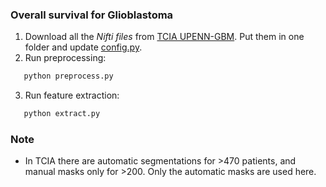 ### Overall survival for Glioblastoma

1. Download all the _Nifti files_ from [TCIA UPENN-GBM](https://wiki.cancerimagingarchive.net/pages/viewpage.action?pageId=70225642#70225642c94d520b7b5f42e7925602d723412459). Put them in one folder and update [config.py](radfeat/LNDb/config.py).
2. Run preprocessing:

```bash
   python preprocess.py
```

3. Run feature extraction:

```bash
   python extract.py
```

### Note

- In TCIA there are automatic segmentations for >470 patients, and manual masks only for >200. Only the automatic masks are used here.
